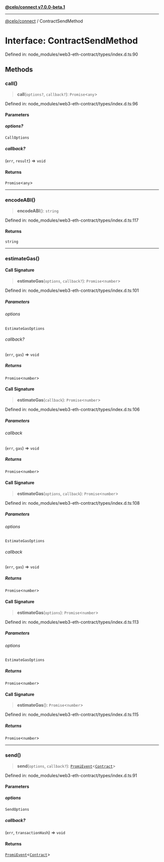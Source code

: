 [**@celo/connect v7.0.0-beta.1**](../README.md)

***

[@celo/connect](../globals.md) / ContractSendMethod

# Interface: ContractSendMethod

Defined in: node\_modules/web3-eth-contract/types/index.d.ts:90

## Methods

### call()

> **call**(`options?`, `callback?`): `Promise`\<`any`\>

Defined in: node\_modules/web3-eth-contract/types/index.d.ts:96

#### Parameters

##### options?

`CallOptions`

##### callback?

(`err`, `result`) => `void`

#### Returns

`Promise`\<`any`\>

***

### encodeABI()

> **encodeABI**(): `string`

Defined in: node\_modules/web3-eth-contract/types/index.d.ts:117

#### Returns

`string`

***

### estimateGas()

#### Call Signature

> **estimateGas**(`options`, `callback?`): `Promise`\<`number`\>

Defined in: node\_modules/web3-eth-contract/types/index.d.ts:101

##### Parameters

###### options

`EstimateGasOptions`

###### callback?

(`err`, `gas`) => `void`

##### Returns

`Promise`\<`number`\>

#### Call Signature

> **estimateGas**(`callback`): `Promise`\<`number`\>

Defined in: node\_modules/web3-eth-contract/types/index.d.ts:106

##### Parameters

###### callback

(`err`, `gas`) => `void`

##### Returns

`Promise`\<`number`\>

#### Call Signature

> **estimateGas**(`options`, `callback`): `Promise`\<`number`\>

Defined in: node\_modules/web3-eth-contract/types/index.d.ts:108

##### Parameters

###### options

`EstimateGasOptions`

###### callback

(`err`, `gas`) => `void`

##### Returns

`Promise`\<`number`\>

#### Call Signature

> **estimateGas**(`options`): `Promise`\<`number`\>

Defined in: node\_modules/web3-eth-contract/types/index.d.ts:113

##### Parameters

###### options

`EstimateGasOptions`

##### Returns

`Promise`\<`number`\>

#### Call Signature

> **estimateGas**(): `Promise`\<`number`\>

Defined in: node\_modules/web3-eth-contract/types/index.d.ts:115

##### Returns

`Promise`\<`number`\>

***

### send()

> **send**(`options`, `callback?`): [`PromiEvent`](PromiEvent.md)\<[`Contract`](../classes/Contract.md)\>

Defined in: node\_modules/web3-eth-contract/types/index.d.ts:91

#### Parameters

##### options

`SendOptions`

##### callback?

(`err`, `transactionHash`) => `void`

#### Returns

[`PromiEvent`](PromiEvent.md)\<[`Contract`](../classes/Contract.md)\>
